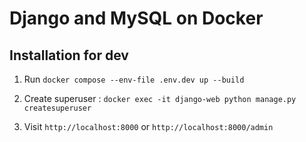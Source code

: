 # Django and MySQL on Docker

## Installation for dev

1. Run `docker compose --env-file .env.dev up --build`

2. Create superuser : `docker exec -it django-web python manage.py createsuperuser`

3. Visit `http://localhost:8000` or `http://localhost:8000/admin`
